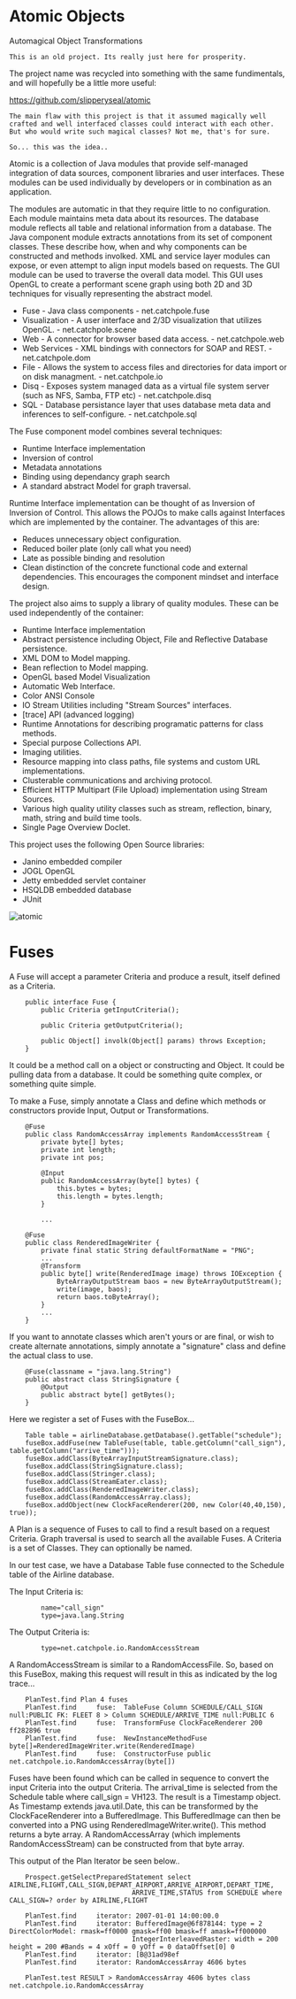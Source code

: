 Atomic Objects
===========

Automagical Object Transformations

```
This is an old project. Its really just here for prosperity.
```

The project name was recycled into something with the same fundimentals, and will hopefully be a little more useful:

https://github.com/slipperyseal/atomic

```
The main flaw with this project is that it assumed magically well crafted and well interfaced classes could interact with each other.
But who would write such magical classes? Not me, that's for sure.

So... this was the idea..
```

Atomic is a collection of Java modules that provide self-managed integration of data sources, component libraries and user interfaces.  These modules can be used individually by developers or in combination as an application.

The modules are automatic in that they require little to no configuration.  Each module maintains meta data about its resources.  The database module reflects all table and relational information from a database.  The Java component module extracts annotations from its set of component classes.  These describe how, when and why components can be constructed and methods involked.  XML and service layer modules can expose, or even attempt to align input models based on requests.  The GUI module can be used to traverse the overall data model.  This GUI uses OpenGL to create a performant scene graph using both 2D and 3D techniques for visually representing the abstract model.

* Fuse - Java class components - net.catchpole.fuse
* Visualization - A user interface and 2/3D visualization that utilizes OpenGL. - net.catchpole.scene
* Web - A connector for browser based data access. - net.catchpole.web
* Web Services - XML bindings with connectors for SOAP and REST. - net.catchpole.dom
* File - Allows the system to access files and directories for data import or on disk managment. - net.catchpole.io
* Disq - Exposes system managed data as a virtual file system server (such as NFS, Samba, FTP etc) - net.catchpole.disq
* SQL - Database persistance layer that uses database meta data and inferences to self-configure. - net.catchpole.sql

The Fuse component model combines several techniques:
* Runtime Interface implementation
* Inversion of control
* Metadata annotations
* Binding using dependancy graph search
* A standard abstract Model for graph traversal.

Runtime Interface implementation can be thought of as Inversion of Inversion of Control.  This allows the POJOs to make calls against Interfaces which are implemented by the container.  The advantages of this are:

* Reduces unnecessary object configuration.
* Reduced boiler plate (only call what you need)
* Late as possible binding and resolution
* Clean distinction of the concrete functional code and external dependencies.  This encourages the component mindset and interface design.

The project also aims to supply a library of quality modules. These can be used independently of the container:

* Runtime Interface implementation
* Abstract persistence including Object, File and Reflective Database persistence.
* XML DOM to Model mapping.
* Bean reflection to Model mapping.
* OpenGL based Model Visualization
* Automatic Web Interface.
* Color ANSI Console
* IO Stream Utilities including "Stream Sources" interfaces.
* [trace] API (advanced logging)
* Runtime Annotations for describing programatic patterns for class methods.
* Special purpose Collections API.
* Imaging utilities.
* Resource mapping into class paths, file systems and custom URL implementations.
* Clusterable communications and archiving protocol.
* Efficient HTTP Multipart (File Upload) implementation using Stream Sources.
* Various high quality utility classes such as stream, reflection, binary, math, string and build time tools.
* Single Page Overview Doclet.

This project uses the following Open Source libraries:
* Janino embedded compiler 
* JOGL OpenGL
* Jetty embedded servlet container
* HSQLDB embedded database
* JUnit

![atomic](https://storage.googleapis.com/kyoto.catchpole.net/atomic-spin.jpg "atomic")

# Fuses

A Fuse will accept a parameter Criteria and produce a result, itself defined as a Criteria.

        public interface Fuse {
            public Criteria getInputCriteria();

            public Criteria getOutputCriteria();

            public Object[] involk(Object[] params) throws Exception;
        }

It could be a method call on a object or constructing and Object. It could be pulling data from a database. It could be something quite complex, or something quite simple.

To make a Fuse, simply annotate a Class and define which methods or constructors provide Input, Output or Transformations.

        @Fuse
        public class RandomAccessArray implements RandomAccessStream {
            private byte[] bytes;
            private int length;
            private int pos;

            @Input
            public RandomAccessArray(byte[] bytes) {
                this.bytes = bytes;
                this.length = bytes.length;
            }

            ...

        @Fuse
        public class RenderedImageWriter {
            private final static String defaultFormatName = "PNG";
            ...
            @Transform
            public byte[] write(RenderedImage image) throws IOException {
                ByteArrayOutputStream baos = new ByteArrayOutputStream();
                write(image, baos);
                return baos.toByteArray();
            }
            ...
        }

If you want to annotate classes which aren't yours or are final, or wish to create alternate annotations, simply annotate a "signature" class and define the actual class to use.

        @Fuse(classname = "java.lang.String")
        public abstract class StringSignature {
            @Output
            public abstract byte[] getBytes();
        }

Here we register a set of Fuses with the FuseBox...

        Table table = airlineDatabase.getDatabase().getTable("schedule");
        fuseBox.addFuse(new TableFuse(table, table.getColumn("call_sign"), table.getColumn("arrive_time")));
        fuseBox.addClass(ByteArrayInputStreamSignature.class);
        fuseBox.addClass(StringSignature.class);
        fuseBox.addClass(Stringer.class);
        fuseBox.addClass(StreamEater.class);
        fuseBox.addClass(RenderedImageWriter.class);
        fuseBox.addClass(RandomAccessArray.class);
        fuseBox.addObject(new ClockFaceRenderer(200, new Color(40,40,150), true));
    
A Plan is a sequence of Fuses to call to find a result based on a request Criteria.  Graph traversal is used to search all the available Fuses.  A Criteria is a set of Classes.  They can optionally be named.

In our test case, we have a Database Table fuse connected to the Schedule table of the Airline database.

The Input Criteria is:

            name="call_sign"
            type=java.lang.String

The Output Criteria is:

            type=net.catchpole.io.RandomAccessStream

A RandomAccessStream is similar to a RandomAccessFile. So, based on this FuseBox, making this request will result in this as indicated by the log trace...

        PlanTest.find Plan 4 fuses
        PlanTest.find     fuse:  TableFuse Column SCHEDULE/CALL_SIGN null:PUBLIC FK: FLEET 8 > Column SCHEDULE/ARRIVE_TIME null:PUBLIC 6
        PlanTest.find     fuse:  TransformFuse ClockFaceRenderer 200 ff282896 true
        PlanTest.find     fuse:  NewInstanceMethodFuse byte[]=RenderedImageWriter.write(RenderedImage)
        PlanTest.find     fuse:  ConstructorFuse public net.catchpole.io.RandomAccessArray(byte[])

Fuses have been found which can be called in sequence to convert the input Criteria into the output Criteria.  The arrival_time is selected from the Schedule table where call_sign = VH123.  The result is a Timestamp object.  As Timestamp extends java.util.Date, this can be transformed by the ClockFaceRenderer into a BufferedImage.  This BufferedImage can then be converted into a PNG using RenderedImageWriter.write().  This method returns a byte array.  A RandomAccessArray (which implements RandomAccessStream) can be constructed from that byte array.

This output of the Plan Iterator be seen below..

        Prospect.getSelectPreparedStatement select AIRLINE,FLIGHT,CALL_SIGN,DEPART_AIRPORT,ARRIVE_AIRPORT,DEPART_TIME,
                                   ARRIVE_TIME,STATUS from SCHEDULE where CALL_SIGN=? order by AIRLINE,FLIGHT

        PlanTest.find     iterator: 2007-01-01 14:00:00.0
        PlanTest.find     iterator: BufferedImage@6f878144: type = 2 DirectColorModel: rmask=ff0000 gmask=ff00 bmask=ff amask=ff000000
                                   IntegerInterleavedRaster: width = 200 height = 200 #Bands = 4 xOff = 0 yOff = 0 dataOffset[0] 0
        PlanTest.find     iterator: [B@31ad98ef
        PlanTest.find     iterator: RandomAccessArray 4606 bytes

        PlanTest.test RESULT > RandomAccessArray 4606 bytes class net.catchpole.io.RandomAccessArray

